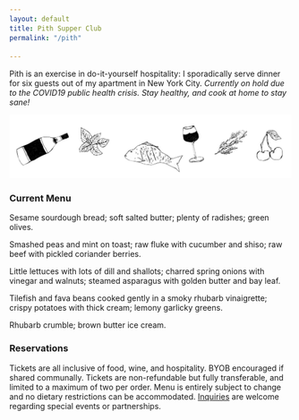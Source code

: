 ```yaml
---
layout: default
title: Pith Supper Club
permalink: "/pith"

---
```

Pith is an exercise in do-it-yourself hospitality: I sporadically serve dinner for six guests out of my apartment in New York City. _Currently on hold due to the COVID19 public health crisis. Stay healthy, and cook at home to stay sane!_

![](/images/pith-illustrations.png)

### Current Menu

Sesame sourdough bread; soft salted butter; plenty of radishes; green olives.

Smashed peas and mint on toast; raw fluke with cucumber and shiso; raw beef with pickled coriander berries.

Little lettuces with lots of dill and shallots; charred spring onions with vinegar and walnuts; steamed asparagus with golden butter and bay leaf.

Tilefish and fava beans cooked gently in a smoky rhubarb vinaigrette; crispy potatoes with thick cream; lemony garlicky greens.

Rhubarb crumble; brown butter ice cream.

### Reservations

Tickets are all inclusive of food, wine, and hospitality. BYOB encouraged if shared communally. Tickets are non-refundable but fully transferable, and limited to a maximum of two per order. Menu is entirely subject to change and no dietary restrictions can be accommodated. [Inquiries](mailto:inquiries@pith.space) are welcome regarding special events or partnerships.

<tito-widget event="pith/supper-club"></tito-widget>